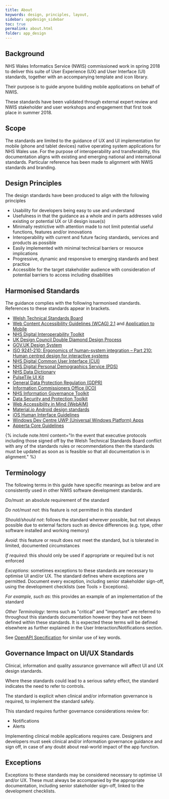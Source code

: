 ```yaml
---
title: About
keywords: design, principles, layout,
sidebar: appdesign_sidebar
toc: true
permalink: about.html
folder: app_design 
---
```


## Background
NHS Wales Informatics Service (NWIS) commissioned work in spring 2018 to deliver this suite of User Experience (UX) and User Interface (UI) standards, together with an accompanying template and icon library.  

Their purpose is to guide anyone building mobile applications on behalf of NWIS.  

These standards have been validated through external expert review and NWIS stakeholder and user workshops and engagement that first took place in summer 2018.  

## Scope
The standards are limited to the guidance of UX and UI implementation for mobile (phone and tablet devices) native operating system applications for NHS Wales use. For the purpose of interoperability and transferability, this documentation aligns with existing and emerging national and international standards. Particular reference has been made to alignment with NWIS standards and branding.

## Design Principles

The design standards have been produced to align with the following principles

* Usability for developers being easy to use and understand
* Usefulness in that the guidance as a whole and in parts addresses valid existing or potential UX or UI design issue(s)
* Minimally restrictive with attention made to not limit potential useful functions, features and/or innovations
* Interoperability with current and future facing standards, services and products as possible
* Easily implemented with minimal technical barriers or resource implications
* Progressive, dynamic and responsive to emerging standards and best practice
* Accessible for the target stakeholder audience with consideration of potential barriers to access including disabilities

## Harmonised Standards

The guidance complies with the following harmonised standards. References to these standards appear in brackets. 

*   [Welsh Technical Standards Board](https://wardle.org/wales/2018/05/15/wtsb.html)
*   [Web Content Accessibility Guidelines (WCAG) 2.1](https://www.w3.org/TR/WCAG21/) and [Application to Mobile](https://www.w3.org/TR/mobile-accessibility-mapping/)
*   [NHS Digital Interoperability Toolkit](https://digital.nhs.uk/services/the-interoperability-toolkit)
*   [UK Design Council Double Diamond Design Process](https://www.designcouncil.org.uk/news-opinion/design-process-what-double-diamond)
*   [GOV.UK Design System](https://design-system.service.gov.uk/)
*   [ISO 9241-210: Ergonomics of human-system integration – Part 210: Human centred design for interactive systems](https://www.iso.org/standard/52075.html)
*   [NHS Digital Common User Interface (CUI)](https://digital.nhs.uk/data-and-information/information-standards/information-standards-and-data-collections-including-extractions/publications-and-notifications/standards-and-collections)
*   [NHS Digital Personal Demographics Service (PDS)](https://digital.nhs.uk/services/demographics)
*   [NHS Data Dictionary](https://www.datadictionary.nhs.uk/)
*   [PulseTile UI Kit](http://docs.pulsetile.com/)
*   [General Data Protection Regulation (GDPR)](https://www.eugdpr.org/)
*   [Information Commissioners Office (ICO)](https://ico.org.uk/)
*   [NHS Information Governance Toolkit](https://www.igt.hscic.gov.uk/)
*   [Data Security and Protection Toolkit](https://www.dsptoolkit.nhs.uk/)
*   [Web Accessibility in Mind (WebAIM)](https://webaim.org/)
*   [Material.io Android design standards](https://material.io/design/introduction/#principles)
*   [iOS Human Interface Guidelines](https://developer.apple.com/design/human-interface-guidelines/ios/overview/themes/)
*   [Windows Dev Centre UWP (Universal Windows Platform) Apps](https://docs.microsoft.com/en-gb/windows/uwp/design/basics/index)
*   [Apperta Core Guidelines](https://apperta.org/)


{% include note.html content="In the event that executive protocols including those signed off by the Welsh Technical Standards Board conflict with any of the standards rules or recommendations then the standards must be updated as soon as is feasible so that all documentation is in alignment." %}


## Terminology

The following terms in this guide have specific meanings as below and are consistently used in other NWIS software development standards. 

_Do/must_: an absolute requirement of the standard 

_Do not/must not_: this feature is not permitted in this standard

_Should/should not_: follows the standard wherever possible, but not always possible due to external factors such as device differences (e.g. type, other software installed and working memory)

_Avoid_: this feature or result does not meet the standard, but is tolerated in limited, documented circumstances  

_If required_: this should only be used if appropriate or required but is not enforced

_Exceptions_: sometimes exceptions to these standards are necessary to optimise UI and/or UX. The standard defines where exceptions are permitted. Document every exception, including senior stakeholder sign-off, using the development checklists (see Tools > Exceptions).

_For example, such as_: this provides an example of an implementation of the standard

_Other Terminology_: terms such as "critical" and "important" are referred to throughout this standards documentation however they have not been defined within these standards. It is expected these terms will be defined elsewhere as further explained in the User Interaction/Notifications section.

See [OpenAPI Specification](https://github.com/OAI/OpenAPI-Specification/blob/master/versions/3.0.2.md#version-302) for similar use of key words.

## Governance Impact on UI/UX Standards

Clinical, information and quality assurance governance will affect UI and UX design standards. 

Where these standards could lead to a serious safety effect, the standard indicates the need to refer to controls. 

The standard is explicit when clinical and/or information governance is required, to implement the standard safely.

This standard requires further governance considerations review for:

* Notifications
* Alerts

Implementing clinical mobile applications requires care. Designers and developers must seek clinical and/or information governance guidance and sign off, in case of any doubt about real-world impact of the app function.

## Exceptions

Exceptions to these standards may be considered necessary to optimise UI and/or UX. These must always be accompanied by the appropriate documentation, including senior stakeholder sign-off, linked to the development checklists.
